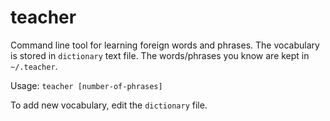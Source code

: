teacher
=======

Command line tool for learning foreign words and phrases. The vocabulary is
stored in `dictionary` text file. The words/phrases you know are kept in
`~/.teacher`.

Usage: `teacher [number-of-phrases]`

To add new vocabulary, edit the `dictionary` file.
